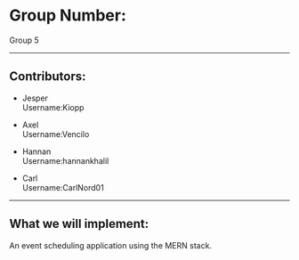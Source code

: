 # Group Number:
Group 5


---
## Contributors: 


- Jesper\
Username:Kiopp

- Axel\
Username:Vencilo

- Hannan\
Username:hannankhalil

- Carl\
Username:CarlNord01


---
## What we will implement:
An event scheduling application using the MERN stack.